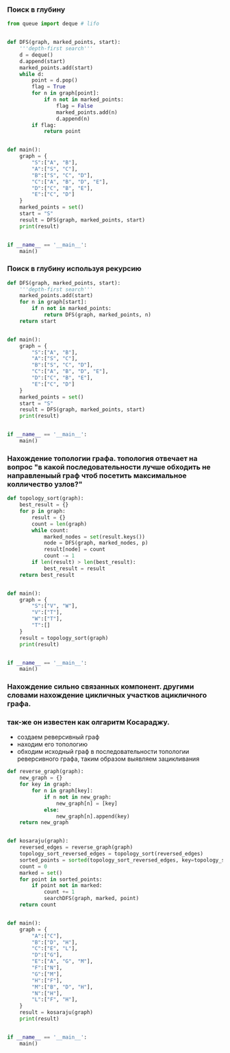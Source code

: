 ### Поиск в глубину
```python
from queue import deque # lifo


def DFS(graph, marked_points, start):
    '''depth-first search'''
    d = deque()
    d.append(start)
    marked_points.add(start)
    while d:
        point = d.pop()
        flag = True
        for n in graph[point]:
            if n not in marked_points:
                flag = False
                marked_points.add(n)
                d.append(n)
        if flag:
            return point


def main():
    graph = {
        "S":["A", "B"],
        "A":["S", "C"],
        "B":["S", "C", "D"],
        "C":["A", "B", "D", "E"],
        "D":["C", "B", "E"],
        "E":["C", "D"]
    }
    marked_points = set()
    start = "S"
    result = DFS(graph, marked_points, start)
    print(result)


if __name__ == '__main__':
    main()
```
### Поиск в глубину используя рекурсию
```python
def DFS(graph, marked_points, start):
    '''depth-first search'''
    marked_points.add(start)
    for n in graph[start]:
        if n not in marked_points:
            return DFS(graph, marked_points, n)
    return start


def main():
    graph = {
        "S":["A", "B"],
        "A":["S", "C"],
        "B":["S", "C", "D"],
        "C":["A", "B", "D", "E"],
        "D":["C", "B", "E"],
        "E":["C", "D"]
    }
    marked_points = set()
    start = "S"
    result = DFS(graph, marked_points, start)
    print(result)


if __name__ == '__main__':
    main()
```
### Нахождение топологии графа. топология отвечает на вопрос "в какой последовательности лучше обходить не направленыый граф чтоб посетить максимальное колличество узлов?"
```python
def topology_sort(graph):
    best_result = {}
    for p in graph:
        result = {}
        count = len(graph)
        while count:
            marked_nodes = set(result.keys())
            node = DFS(graph, marked_nodes, p)
            result[node] = count
            count -= 1
        if len(result) > len(best_result):
            best_result = result
    return best_result


def main():
    graph = {
        "S":["V", "W"],
        "V":["T"],
        "W":["T"],
        "T":[]
    }
    result = topology_sort(graph)
    print(result)


if __name__ == '__main__':
    main()
```
### Нахождение сильно связанных компонент. другими словами нахождение цикличных участков ацикличного графа.
### так-же он известен как олгаритм Косараджу.
* создаем реверсивный граф
* находим его топологию
* обходим исходный граф в последовательности топологии реверсивного графа, таким образом выявляем зацикливания
```python
def reverse_graph(graph):
    new_graph = {}
    for key in graph:
        for n in graph[key]:
            if n not in new_graph:
                new_graph[n] = [key]
            else:
                new_graph[n].append(key)
    return new_graph


def kosaraju(graph):
    reversed_edges = reverse_graph(graph)
    topology_sort_reversed_edges = topology_sort(reversed_edges)
    sorted_points = sorted(topology_sort_reversed_edges, key=topology_sort_reversed_edges.get)
    count = 0
    marked = set()
    for point in sorted_points:
        if point not in marked:
            count += 1
            searchDFS(graph, marked, point)
    return count


def main():
    graph = {
        "A":["C"],
        "B":["D", "H"],
        "C":["E", "L"], 
        "D":["G"],
        "E":["A", "G", "M"],
        "F":["N"],
        "G":["M"],
        "H":["F"],
        "M":["B", "D", "H"],
        "N":["H"],
        "L":["F", "H"],
    }
    result = kosaraju(graph)
    print(result)


if __name__ == '__main__':
    main()
```
